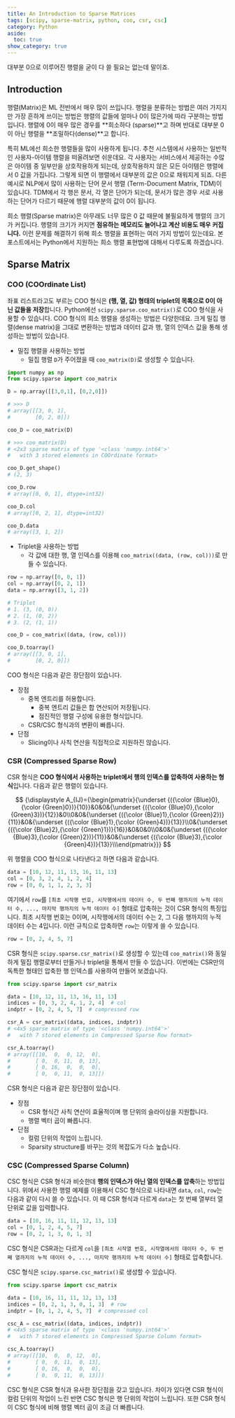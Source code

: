 ```yaml
---
title: An Introduction to Sparse Matrices
tags: [scipy, sparse-matrix, python, coo, csr, csc]
category: Python
aside:
  toc: true
show_category: true
---
```


대부분 0으로 이루어진 행렬을 굳이 다 쓸 필요는 없는데 말이죠.

<!--more-->

## Introduction

행렬(Matrix)은 ML 전반에서 매우 많이 쓰입니다. 행렬을 분류하는 방법은 여러 가지지만 가장 흔하게 쓰이는 방법은 행렬의 값들에 얼마나 0이 많은가에 따라 구분하는 방법입니다. 행렬에 0이 매우 많은 경우를 **희소하다 (sparse)**고 하며 반대로 대부분 0이 아닌 행렬을 **조밀하다(dense)**고 합니다.

특히 ML에선 희소한 행렬들을 많이 사용하게 됩니다. 추천 시스템에서 사용하는 일반적인 사용자-아이템 행렬을 떠올려보면 쉬운데요. 각 사용자는 서비스에서 제공하는 수많은 아이템 중 일부만을 상호작용하게 되는데, 상호작용하지 않은 모든 아이템은 행렬에서 0 값을 가집니다. 그렇게 되면 이 행렬에서 대부분의 값은 0으로 채워지게 되죠. 다른 예시로 NLP에서 많이 사용하는 단어 문서 행렬 (Term-Document Matrix, TDM)이 있습니다. TDM에서 각 행은 문서, 각 열은 단어가 되는데, 문서가 많은 경우 서로 사용하는 단어가 다르기 때문에 행렬 대부분의 값이 0이 됩니다.

희소 행렬(Sparse matrix)은 아무래도 너무 많은 0 값 때문에 불필요하게 행렬의 크기가 커집니다. 행렬의 크기가 커지면 **점유하는 메모리도 늘어나고 계산 비용도 매우 커집니다.** 이런 문제를 해결하기 위해 희소 행렬을 표현하는 여러 가지 방법이 있는데요. 본 포스트에서는 Python에서 지원하는 희소 행렬 표현법에 대해서 다루도록 하겠습니다.

## Sparse Matrix

### COO (COOrdinate List)

좌표 리스트라고도 부르는 COO 형식은 **(행, 열, 값) 형태의 triplet의 목록으로 0이 아닌 값들을 저장**합니다. Python에선 `scipy.sparse.coo_matrix()`로 COO 형식을 사용할 수 있습니다. COO 형식의 희소 행렬을 생성하는 방법은 다양한데요. 크게 밀집 행렬(dense matrix)을 그대로 변환하는 방법과 데이터 값과 행, 열의 인덱스 값을 통해 생성하는 방법이 있습니다.

-   밀집 행렬을 사용하는 방법
    -   밀집 행렬 `D`가 주어졌을 때 `coo_matrix(D)`로 생성할 수 있습니다.

```python
import numpy as np
from scipy.sparse import coo_matrix

D = np.array([[3,0,1], [0,2,0]])

# >>> D
# array([[3, 0, 1],
#        [0, 2, 0]])

coo_D = coo_matrix(D)

# >>> coo_matrix(D)
# <2x3 sparse matrix of type '<class 'numpy.int64'>'
# 	with 3 stored elements in COOrdinate format>

coo_D.get_shape()
# (2, 3)

coo_D.row
# array([0, 0, 1], dtype=int32)

coo_D.col
# array([0, 2, 1], dtype=int32)

coo_D.data
# array([3, 1, 2])
```

-   Triplet을 사용하는 방법
    -   각 값에 대한 행, 열 인덱스를 이용해 `coo_matrix((data, (row, col)))`로 만들 수 있습니다.

```python
row = np.array([0, 0, 1])
col = np.array([0, 2, 1])
data = np.array([3, 1, 2])

# Triplet
# 1. (3, (0, 0))
# 2. (1, (0, 2))
# 3. (2, (1, 1))

coo_D = coo_matrix((data, (row, col)))

coo_D.toarray()
# array([[3, 0, 1],
#        [0, 2, 0]])
```



COO 형식은 다음과 같은 장단점이 있습니다.

-   장점
    -   중복 엔트리를 허용합니다.
        -   중복 엔트리 값들은 합 연산되어 저장됩니다.
        -   점진적인 행렬 구성에 유용한 형식입니다.
    -   CSR/CSC 형식과의 변환이 빠릅니다.
-   단점
    -   Slicing이나 사칙 연산을 직접적으로 지원하진 않습니다.

### CSR (Compressed Sparse Row)

CSR 형식은 **COO 형식에서 사용하는 triplet에서 행의 인덱스를 압축하여 사용하는 형식**입니다. 다음과 같은 행렬이 있습니다.

$$
{\displaystyle A_{IJ}={\begin{pmatrix}{\underset {({\color {Blue}0},{\color {Green}0})}{10}}&0&0&{\underset {({\color {Blue}0},{\color {Green}3})}{12}}&0\\0&0&{\underset {({\color {Blue}1},{\color {Green}2})}{11}}&0&{\underset {({\color {Blue}1},{\color {Green}4})}{13}}\\0&{\underset {({\color {Blue}2},{\color {Green}1})}{16}}&0&0&0\\0&0&{\underset {({\color {Blue}3},{\color {Green}2})}{11}}&0&{\underset {({\color {Blue}3},{\color {Green}4})}{13}}\\\end{pmatrix}}}
$$

위 행렬을 COO 형식으로 나타낸다고 하면 다음과 같습니다.

```python
data = [10, 12, 11, 13, 16, 11, 13]
col = [0, 3, 2, 4, 1, 2, 4]
row = [0, 0, 1, 1, 2, 3, 3]
```

여기에서 `row`를 `[최초 시작행 번호, 시작행에서의 데이터 수, 두 번째 행까지의 누적 데이터 수, ..., 마지막 행까지의 누적 데이터 수]` 형태로 압축하는 것이 CSR 형식의 특징입니다. 최초 시작행 번호는 0이며, 시작행에서의 데이터 수는 2, 그 다음 행까지의 누적 데이터 수는 4입니다. 이런 규칙으로 압축하면 `row`는 이렇게 쓸 수 있습니다.

```python
row = [0, 2, 4, 5, 7]
```

CSR 형식은 `scipy.sparse.csr_matrix()`로 생성할 수 있는데 `coo_matrix()`와 동일하게 밀집 행렬로부터 만들거나 triplet을 통해서 만들 수 있습니다. 이번에는 CSR만의 독특한 형태인 압축한 행 인덱스를 사용하여 만들어 보겠습니다.

```python
from scipy.sparse import csr_matrix

data = [10, 12, 11, 13, 16, 11, 13]
indices = [0, 3, 2, 4, 1, 2, 4]  # col
indptr = [0, 2, 4, 5, 7]  # compressed row

csr_A = csr_matrix((data, indices, indptr))
# <4x5 sparse matrix of type '<class 'numpy.int64'>'
# 	with 7 stored elements in Compressed Sparse Row format>

csr_A.toarray()
# array([[10,  0,  0, 12,  0],
#        [ 0,  0, 11,  0, 13],
#        [ 0, 16,  0,  0,  0],
#        [ 0,  0, 11,  0, 13]])
```

CSR 형식은 다음과 같은 장단점이 있습니다.

-   장점
    -   CSR 형식간 사칙 연산이 효율적이며 행 단위의 슬라이싱을 지원합니다.
    -   행렬 벡터 곱이 빠릅니다.
-   단점
    -   컬럼 단위의 작업이 느립니다.
    -   Sparsity structure를 바꾸는 것의 복잡도가 다소 높습니다.

### CSC (Compressed Sparse Column)

CSC 형식은 CSR 형식과 비슷한데 **행의 인덱스가 아닌 열의 인덱스를 압축**하는 방법입니다. 위에서 사용한 행렬 예제를 이용해서 CSC 형식으로 나타내면 `data`, `col`, `row`는 다음과 같이 다시 쓸 수 있습니다. 이 때 CSR 형식과 다르게 `data`는 첫 번째 열부터 열 단위로 값을 입력합니다.

```python
data = [10, 16, 11, 11, 12, 13, 13]
col = [0, 1, 2, 4, 5, 7]
row = [0, 2, 1, 3, 0, 1, 3]
```

CSC 형식은 CSR과는 다르게 `col`을 `[최초 시작열 번호, 시작열에서의 데이터 수, 두 번째 열까지의 누적 데이터 수, ..., 마지막 행까지의 누적 데이터 수]` 형태로 압축합니다.

CSC 형식은 `scipy.sparse.csc_matrix()`로 생성할 수 있습니다.

```python
from scipy.sparse import csc_matrix

data = [10, 16, 11, 11, 12, 13, 13]
indices = [0, 2, 1, 3, 0, 1, 3]  # row
indptr = [0, 1, 2, 4, 5, 7]  # compressed col

csc_A = csc_matrix((data, indices, indptr))
# <4x5 sparse matrix of type '<class 'numpy.int64'>'
# 	with 7 stored elements in Compressed Sparse Column format>

csc_A.toarray()
# array([[10,  0,  0, 12,  0],
#        [ 0,  0, 11,  0, 13],
#        [ 0, 16,  0,  0,  0],
#        [ 0,  0, 11,  0, 13]])
```

CSC 형식은 CSR 형식과 유사한 장단점을 갖고 있습니다. 차이가 있다면 CSR 형식이 컬럼 단위의 작업이 느린 반면 CSC 형식은 행 단위의 작업이 느립니다. 또한 CSR 형식이 CSC 형식에 비해 행렬 벡터 곱이 조금 더 빠릅니다.

